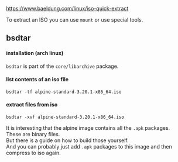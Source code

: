 https://www.baeldung.com/linux/iso-quick-extract

To extract an ISO you can use `mount` or use special tools.

## bsdtar

#### installation (arch linux)

`bsdtar` is part of the `core/libarchive` package.

#### list contents of an iso file

```
bsdtar -tf alpine-standard-3.20.1-x86_64.iso
```

#### extract files from iso

```
bsdtar -xvf alpine-standard-3.20.1-x86_64.iso
```

It is interesting that the alpine image contains all the `.apk` packages.\
These are binary files.\
But there is a guide on how to build those yourself.\
And you can probably just add `.apk` packages to this image and then compress to iso again.
